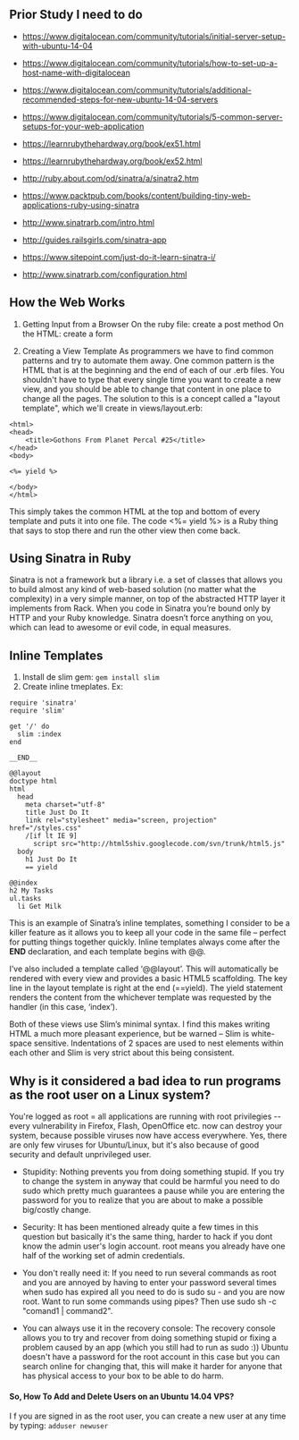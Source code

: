 ## Prior Study I need to do

* https://www.digitalocean.com/community/tutorials/initial-server-setup-with-ubuntu-14-04
* https://www.digitalocean.com/community/tutorials/how-to-set-up-a-host-name-with-digitalocean
* https://www.digitalocean.com/community/tutorials/additional-recommended-steps-for-new-ubuntu-14-04-servers
* https://www.digitalocean.com/community/tutorials/5-common-server-setups-for-your-web-application


* https://learnrubythehardway.org/book/ex51.html
* https://learnrubythehardway.org/book/ex52.html
* http://ruby.about.com/od/sinatra/a/sinatra2.htm
* https://www.packtpub.com/books/content/building-tiny-web-applications-ruby-using-sinatra
* http://www.sinatrarb.com/intro.html
* http://guides.railsgirls.com/sinatra-app
* https://www.sitepoint.com/just-do-it-learn-sinatra-i/
* http://www.sinatrarb.com/configuration.html


## How the Web Works


1. Getting Input from a Browser
On the ruby file: create a post method
On the HTML: create a form

2. Creating a View Template
As programmers we have to find common patterns and try to automate them away. One common pattern is the HTML that is at the beginning and the end of each of our .erb files. You shouldn't have to type that every single time you want to create a new view, and you should be able to change that content in one place to change all the pages. The solution to this is a concept called a "layout template", which we'll create in views/layout.erb:

```
<html>
<head>
    <title>Gothons From Planet Percal #25</title>
</head>
<body>

<%= yield %>

</body>
</html>
```
This simply takes the common HTML at the top and bottom of every template and puts it into one file. The code <%= yield %> is a Ruby thing that says to stop there and run the other view then come back.

## Using Sinatra in Ruby

Sinatra is not a framework but a library i.e. a set of classes that allows you to build almost any kind of web-based solution (no matter what the complexity) in a very simple manner, on top of the abstracted HTTP layer it implements from Rack. When you code in Sinatra you’re bound only by HTTP and your Ruby knowledge. Sinatra doesn’t force anything on you, which can lead to awesome or evil code, in equal measures.

## Inline Templates

1. Install de slim gem: `gem install slim`
2. Create inline tmeplates. Ex:

```
require 'sinatra' 
require 'slim'

get '/' do 
  slim :index 
end

__END__

@@layout 
doctype html 
html
  head 
    meta charset="utf-8" 
    title Just Do It 
    link rel="stylesheet" media="screen, projection" href="/styles.css" 
    /[if lt IE 9] 
      script src="http://html5shiv.googlecode.com/svn/trunk/html5.js" 
  body 
    h1 Just Do It 
    == yield 

@@index 
h2 My Tasks
ul.tasks
  li Get Milk

```

This is an example of Sinatra’s inline templates, something I consider to be a killer feature as it allows you to keep all your code in the same file – perfect for putting things together quickly. Inline templates always come after the __END__ declaration, and each template begins with @@.

I’ve also included a template called ‘@@layout’. This will automatically be rendered with every view and provides a basic HTML5 scaffolding. The key line in the layout template is right at the end (==yield). The yield statement renders the content from the whichever template was requested by the handler (in this case, ‘index’).

Both of these views use Slim’s minimal syntax. I find this makes writing HTML a much more pleasant experience, but be warned – Slim is white-space sensitive. Indentations of 2 spaces are used to nest elements within each other and Slim is very strict about this being consistent.

## Why is it considered a bad idea to run programs as the root user on a Linux system?

You're logged as root = all applications are running with root privilegies -- every vulnerability in Firefox, Flash, OpenOffice etc. now can destroy your system, because possible viruses now have access everywhere. Yes, there are only few viruses for Ubuntu/Linux, but it's also because of good security and default unprivileged user.

* Stupidity: Nothing prevents you from doing something stupid. If you try to change the system in anyway that could be harmful you need to do sudo which pretty much guarantees a pause while you are entering the password for you to realize that you are about to make a possible big/costly change.

* Security: It has been mentioned already quite a few times in this question but basically it's the same thing, harder to hack if you dont know the admin user's login account. root means you already have one half of the working set of admin credentials.

* You don't really need it: If you need to run several commands as root and you are annoyed by having to enter your password several times when sudo has expired all you need to do is sudo su - and you are now root. Want to run some commands using pipes? Then use sudo sh -c "comand1 | command2".

* You can always use it in the recovery console: The recovery console allows you to try and recover from doing something stupid or fixing a problem caused by an app (which you still had to run as sudo :)) Ubuntu doesn't have a password for the root account in this case but you can search online for changing that, this will make it harder for anyone that has physical access to your box to be able to do harm.

#### So, How To Add and Delete Users on an Ubuntu 14.04 VPS?

I f you are signed in as the root user, you can create a new user at any time by typing: `adduser newuser`


